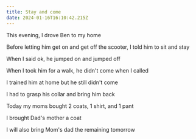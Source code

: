 ```yaml
---
title: Stay and come
date: 2024-01-16T16:10:42.215Z
---
```


This evening, I drove Ben to my home

Before letting him get on and get off the scooter, I told him to sit and stay

When I said ok, he jumped on and jumped off

When I took him for a walk, he didn't come when I called

I trained him at home but he still didn't come

I had to grasp his collar and bring him back

Today my moms bought 2 coats, 1 shirt, and 1 pant

I brought Dad's mother a coat

I will also bring Mom's dad the remaining tomorrow

